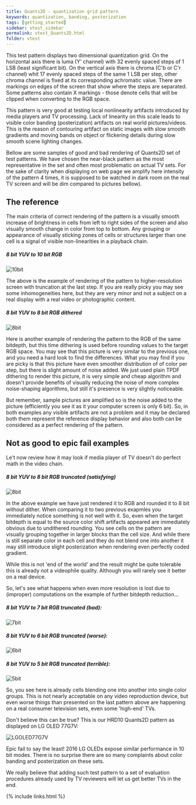 ```yaml
---
title: Quants2D - quantization grid pattern
keywords: quantization, banding, posterization
tags: [getting_started]
sidebar: vtest_sidebar
permalink: vtest_Quants2D.html
folder: vtest
---
```


This test pattern displays two dimensional quantization grid.
On the horizontal axis there is luma (Y' channel) with 32 evenly spaced
steps of 1 LSB (least significant bit).
On the vertical axis there is chroma (C'b or C'r channel) whit 17 evenly
spaced steps of the same 1 LSB per step, other chroma channel is fixed
at its corresponding achromatic value.
There are markings on edges of the screen that show where the steps are
separated.
Some patterns also contain X markings - those denote cells that will be
clipped when converting to the RGB space.

This pattern is very good at testing local nonlinearity artifacts
introduced by media players and TV processing. Lack of linearity on this
scale leads to visible color banding (posterization) artifacts on real
world pictures/videos.
This is the reason of contouring artifact on static images with slow
smooth gradients and moving bands on object or flickering details during
slow smooth scene lighting changes.

Bellow are some samples of good and bad rendering of Quants2D set of
test patterns.
We have chosen the near-black pattern as the most representative in the
set and often most problematic on actual TV sets. For the sake of
clarity when displaying on web page we amplify here intensity of the
pattern 4 times, it is supposed to be watched in dark room on the real
TV screen and will be dim compared to pictures bellow).

## The reference

The main criteria of correct rendering of the pattern is a visually
smooth increase of brightness in cells from left to right sides of the
screen and also visually smooth change in color from top to bottom.
Any grouping or appearance of visually sticking zones of cells or
structures larger than one cell is a signal of visible non-linearities
in a playback chain.

##### 8 bit YUV to 10 bit RGB
![10bit](images/vtest/Quants.png)

The above is the example of rendering of the pattern to
higher-resolution screen with truncation at the last step.
If you are really picky you may see some inhomogeneities here, but they
are very minor and not a subject on a real display with a real
video or photographic content.

##### 8 bit YUV to 8 bit RGB dithered
![8bit](images/vtest/Quants8tpdf.png)

Here is another example of rendering the pattern to the RGB of the
same bitdepth, but this time dithering is used before rounding values
to the target RGB space. You may see that this picture is very similar
to the previous one, and you need a hard look to find the differences.
What you may find if you are picky is that this picture have even
smoother distribution of of color per step, but there is slight amount
of noise added.
We just used plain TPDF dithering to render this picture, it is very
simple and cheap algorithm and doesn't provide benefits of visually
reducing the noise of more complex noise-shaping algorithms, but still
it's presence is very slightly noticeable.

But remember, sample pictures are amplified so is the noise added to
the picture (efficiently you see it as it your computer screen is only
6 bit). So, in both examples any visible artifacts are not a problem
and it may be declared both them represent the reference display
behavior and also both can be considered as a perfect rendering of the
pattern.

## Not as good to epic fail examples

Le't now review how it may look if media player of TV doesn't do
perfect math in the video chain.

##### 8 bit YUV to 8 bit RGB truncated (satisfying)
![8bit](images/vtest/Quants8bit.png)

In the above example we have just rendered it to RGB and rounded it
to 8 bit without dither.
When comparing it to two previous exapmles you immediately notice
something is not well with it.
So, even when the target bitdepth is equal to the source color shift
artifacts appeared are immediately obvious due to undithered rounding.
You see cells on the pattern are visually grouping together in larger
blocks than the cell size.
And while there is still separate color in each cell and they do not
blend one into another it may still introduce slight posterization
when rendering even perfectly coded gradient.

While this is not 'end of the world' and the result might be
quite tolerable this is already not a videophile quality. Although
you will rarely see it better on a real device.

So, let's see what happens when even more resolution is lost due to
(improper) computations on the example of further bitdepth reduction...

##### 8 bit YUV to 7 bit RGB truncated (bad):
![7bit](images/vtest/Quants7bit.png)

##### 8 bit YUV to 6 bit RGB truncated (worse):
![6bit](images/vtest/Quants6bit.png)

##### 8 bit YUV to 5 bit RGB truncated (terrible):
![5bit](images/vtest/Quants5bit.png)

So, you see here is already cells blending one into another into single
color groups.
This is not nearly acceptable on any video reproduction device, but
even worse things than presented on the last pattern above are
happening on a real consumer television sets, even some 'high-end' TVs.

Don't believe this can be true?
This is our HRD10 Quants2D pattern as displayed on LG OLED 77G7V:

![LGOLED77G7V](images/vtest/QuantsLGOLED77G7V.jpg)

Epic fail to say the least! 2016 LG OLEDs expose similar performance
in 10 bit modes.
There is no surprise there are so many complaints about color banding
and posterization on these sets.

We really believe that adding such test pattern to a set of evaluation
procedures already used by TV reviewers will let us get better TVs in
the end.

{% include links.html %}
